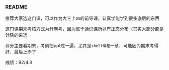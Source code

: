 ### README

推荐大家选这门课，可以作为大三上`OS`的前导课，认真学能学到很多底层的东西

这门课期末考核方式为开卷考，因为属于通识课所以有正态分布（其实大部分都是计院的来选

评分主要看期末，考前把ppt过一遍，尤其是`shell编程`一章，可能因为期末考得好，最后上岸了

成绩：92/4.8